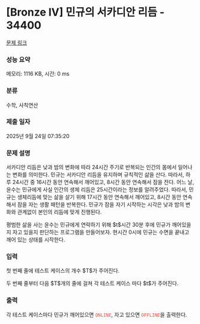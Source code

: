 # [Bronze IV] 민규의 서카디안 리듬 - 34400 

[문제 링크](https://www.acmicpc.net/problem/34400) 

### 성능 요약

메모리: 1116 KB, 시간: 0 ms

### 분류

수학, 사칙연산

### 제출 일자

2025년 9월 24일 07:35:20

### 문제 설명

<p>서카디안 리듬은 낮과 밤의 변화에 따라 24시간 주기로 반복되는 인간의 몸에서 일어나는 변화를 의미한다. 민규는 서카디안 리듬을 유지하며 규칙적인 삶을 산다. 따라서, 하루 24시간 중 16시간 동안 연속해서 깨어있고, 8시간 동안 연속해서 잠을 잔다. 어느 날, 윤수는 민규에게 사실 인간의 생체 리듬은 25시간이라는 정보를 알려주었다. 따라서, 민규는 생체리듬에 맞는 삶을 살기 위해 17시간 동안 연속해서 깨어있고, 8시간 동안 연속해서 잠을 자는 생활 패턴을 반복한다. 민규가 잠을 자기 시작하는 시각은 낮과 밤의 변화와 관계없이 본인의 리듬에 맞게 진행된다.</p>

<p>평범한 삶을 사는 윤수는 민규에게 연락하기 위해 $t$시간 30분 후에 민규가 깨어있을지 자고 있을지 판단하는 프로그램을 만들어보자. 현시간 0시에 민규는 수면을 끝내고 깨어 있는 상태를 시작한다.</p>

### 입력 

 <p>첫 번째 줄에 테스트 케이스의 개수 $T$가 주어진다.</p>

<p>두 번째 줄부터 다음 $T$개의 줄에 걸쳐 각 테스트 케이스 마다 $t$가 주어진다.</p>

### 출력 

 <p>각 테스트 케이스마다 민규가 깨어있으면 <span style="color:#e74c3c;"><code>ONLINE</code></span>, 자고 있으면 <span style="color:#e74c3c;"><code>OFFLINE</code></span>을 출력한다.</p>

